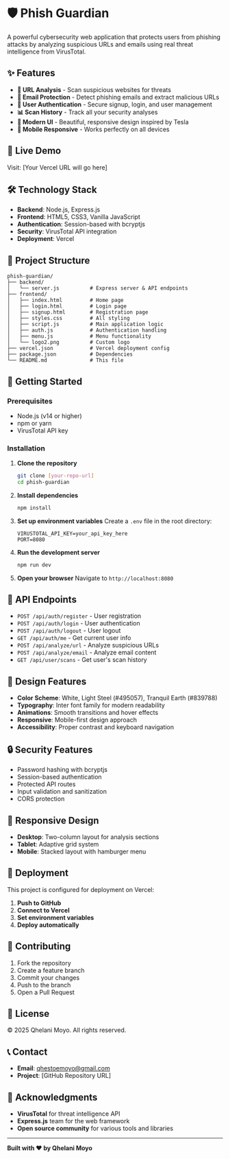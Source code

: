 # 🛡️ Phish Guardian

A powerful cybersecurity web application that protects users from phishing attacks by analyzing suspicious URLs and emails using real threat intelligence from VirusTotal.

## ✨ Features

- **🔗 URL Analysis** - Scan suspicious websites for threats
- **📧 Email Protection** - Detect phishing emails and extract malicious URLs
- **🔐 User Authentication** - Secure signup, login, and user management
- **📊 Scan History** - Track all your security analyses
- **🎨 Modern UI** - Beautiful, responsive design inspired by Tesla
- **📱 Mobile Responsive** - Works perfectly on all devices

## 🚀 Live Demo

Visit: [Your Vercel URL will go here]

## 🛠️ Technology Stack

- **Backend**: Node.js, Express.js
- **Frontend**: HTML5, CSS3, Vanilla JavaScript
- **Authentication**: Session-based with bcryptjs
- **Security**: VirusTotal API integration
- **Deployment**: Vercel

## 📁 Project Structure

```
phish-guardian/
├── backend/
│   └── server.js          # Express server & API endpoints
├── frontend/
│   ├── index.html         # Home page
│   ├── login.html         # Login page
│   ├── signup.html        # Registration page
│   ├── styles.css         # All styling
│   ├── script.js          # Main application logic
│   ├── auth.js            # Authentication handling
│   ├── menu.js            # Menu functionality
│   └── logo2.png          # Custom logo
├── vercel.json            # Vercel deployment config
├── package.json           # Dependencies
└── README.md              # This file
```

## 🚀 Getting Started

### Prerequisites
- Node.js (v14 or higher)
- npm or yarn
- VirusTotal API key

### Installation

1. **Clone the repository**
   ```bash
   git clone [your-repo-url]
   cd phish-guardian
   ```

2. **Install dependencies**
   ```bash
   npm install
   ```

3. **Set up environment variables**
   Create a `.env` file in the root directory:
   ```env
   VIRUSTOTAL_API_KEY=your_api_key_here
   PORT=8080
   ```

4. **Run the development server**
   ```bash
   npm run dev
   ```

5. **Open your browser**
   Navigate to `http://localhost:8080`

## 🔧 API Endpoints

- `POST /api/auth/register` - User registration
- `POST /api/auth/login` - User authentication
- `POST /api/auth/logout` - User logout
- `GET /api/auth/me` - Get current user info
- `POST /api/analyze/url` - Analyze suspicious URLs
- `POST /api/analyze/email` - Analyze email content
- `GET /api/user/scans` - Get user's scan history

## 🎨 Design Features

- **Color Scheme**: White, Light Steel (#495057), Tranquil Earth (#839788)
- **Typography**: Inter font family for modern readability
- **Animations**: Smooth transitions and hover effects
- **Responsive**: Mobile-first design approach
- **Accessibility**: Proper contrast and keyboard navigation

## 🔒 Security Features

- Password hashing with bcryptjs
- Session-based authentication
- Protected API routes
- Input validation and sanitization
- CORS protection

## 📱 Responsive Design

- **Desktop**: Two-column layout for analysis sections
- **Tablet**: Adaptive grid system
- **Mobile**: Stacked layout with hamburger menu

## 🚀 Deployment

This project is configured for deployment on Vercel:

1. **Push to GitHub**
2. **Connect to Vercel**
3. **Set environment variables**
4. **Deploy automatically**

## 🤝 Contributing

1. Fork the repository
2. Create a feature branch
3. Commit your changes
4. Push to the branch
5. Open a Pull Request

## 📄 License

© 2025 Qhelani Moyo. All rights reserved.

## 📞 Contact

- **Email**: qhestoemoyo@gmail.com
- **Project**: [GitHub Repository URL]

## 🙏 Acknowledgments

- **VirusTotal** for threat intelligence API
- **Express.js** team for the web framework
- **Open source community** for various tools and libraries

---

**Built with ❤️ by Qhelani Moyo**
